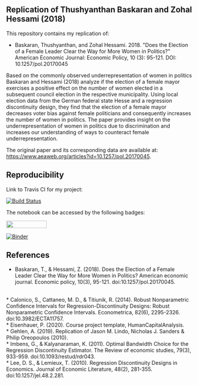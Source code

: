 ## Replication of Thushyanthan Baskaran and Zohal Hessami (2018)

This repository contains my replication of: 

* Baskaran, Thushyanthan, and Zohal Hessami. 2018. "Does the Election of a Female Leader Clear the Way for More Women in Politics?" American Economic Journal: Economic Policy, 10 (3): 95-121. DOI: 10.1257/pol.20170045

Based on the commonly observed underrepresentation of women in politics Baskaran and Hessami (2018) analyze if the election of a female mayor exercises a positive effect on the number of women elected in a subsequent council election in the respective municipality. Using local election data from the German federal state Hesse and a regression discontinuity design, they find that the election of a female mayor decreases voter bias against female politicians and consequently increases the number of women in politics. The paper provides insight on the underrepresentation of women in politics due to discrimination and increases our understanding of ways to counteract female underrepresentation.

The original paper and its corresponding data are available at: https://www.aeaweb.org/articles?id=10.1257/pol.20170045.

## Reproducibility

Link to Travis CI for my project: 

[![Build Status](https://travis-ci.org/HumanCapitalAnalysis/microeconometrics-course-project-McKers.svg?branch=master)](https://travis-ci.org/HumanCapitalAnalysis/microeconometrics-course-project-McKers)


The notebook can be accessed by the following badges:

<a href="https://nbviewer.jupyter.org/github/HumanCapitalAnalysis/microeconometrics-course-project-McKers/blob/master/Replication.ipynb"
   target="_parent">
   <img align="center"
  src="https://raw.githubusercontent.com/jupyter/design/master/logos/Badges/nbviewer_badge.png"
      width="109" height="20">
</a>

[![Binder](https://mybinder.org/badge_logo.svg)](https://mybinder.org/v2/gh/HumanCapitalAnalysis/microeconometrics-course-project-McKers/master?filepath=Replication.ipynb)


## References

* Baskaran, T., & Hessami, Z. (2018). Does the Election of a Female Leader Clear the Way for More Women in Politics? American economic journal. Economic policy, 10(3), 95-121. doi:10.1257/pol.20170045.
<br>
* Calonico, S., Cattaneo, M. D., & Titiunik, R. (2014). Robust Nonparametric Confidence Intervals for Regression-Discontinuity Designs: Robust Nonparametric Confidence Intervals. Econometrica, 82(6), 2295-2326. doi:10.3982/ECTA11757. 
<br>
* Eisenhauer, P. (2020). Course project template, HumanCapitalAnalysis.
<br>
* Gehlen, A. (2019). Replication of Jason M. Lindo, Nicholas J. Sanders & Philip Oreopoulos (2010).
<br>
* Imbens, G., & Kalyanaraman, K. (2011). Optimal Bandwidth Choice for the Regression Discontinuity Estimator. The Review of economic studies, 79(3), 933-959. doi:10.1093/restud/rdr043. 
<br>
* Lee, D. S., & Lemieux, T. (2010). Regression Discontinuity Designs in Economics. Journal of Economic Literature, 48(2), 281-355. doi:10.1257/jel.48.2.281. 


